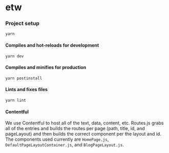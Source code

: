 # etw
### Project setup
```
yarn
```

#### Compiles and hot-reloads for development
```
yarn dev
```

#### Compiles and minifies for production
```
yarn postinstall
```

#### Lints and fixes files
```
yarn lint
```

#### Contentful

We use Contentful to host all of the text, data, content, etc.  Routes.js grabs all of the entries
and builds the routes per page (path, title, id, and pageLayout) and then builds the correct component
per the layout and id.  The components used currently are `HomePage.js`, `DefaultPageLayoutContainer.js`,
and `BlogPageLayout.js`.